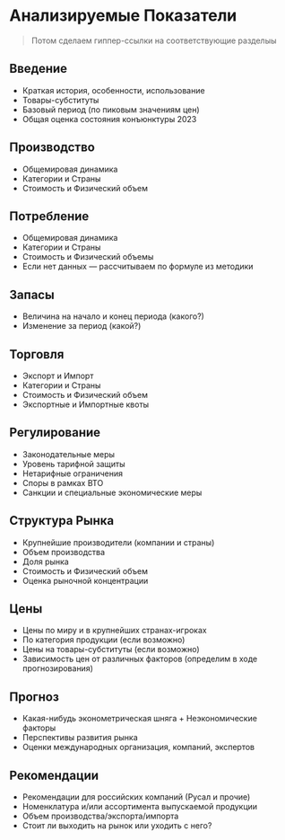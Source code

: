 # Анализируемые Показатели

> Потом сделаем гиппер-ссылки на соответствующие разделыы

## Введение
- Краткая история, особенности, использование
- Товары-субституты
- Базовый период (по пиковым значениям цен)
- Общая оценка состояния конъюнктуры 2023

## Производство
- Общемировая динамика
- Категории и Страны
- Стоимость и Физический объем

## Потребление
- Общемировая динамика
- Категории и Страны
- Стоимость и Физический объемы
- Если нет данных — рассчитываем по формуле из методики

## Запасы
- Величина на начало и конец периода (какого?)
- Изменение за период (какой?)

## Торговля
- Экспорт и Импорт
- Категории и Страны
- Стоимость и Физический объем
- Экспортные и Импортные квоты

## Регулирование
- Законодательные меры
- Уровень тарифной защиты
- Нетарифные ограничения
- Споры в рамках ВТО
- Санкции и специальные экономические меры

## Структура Рынка
- Крупнейшие производители (компании и страны)
- Объем производства
- Доля рынка
- Стоимость и Физический объем
- Оценка рыночной концентрации

## Цены
- Цены по миру и в крупнейших странах-игроках
- По категория продукции (если возможно)
- Цены на товары-субституты (если возможно)
- Зависимость цен от различных факторов (определим в ходе прогнозирования)

## Прогноз
- Какая-нибудь эконометрическая шняга + Неэкономические факторы
- Перспективы развития рынка
- Оценки международных организация, компаний, экспертов

## Рекомендации
- Рекомендации для российских компаний (Русал и прочие)
- Номенклатура и/или ассортимента выпускаемой
продукции
- Объем производства/экспорта/импорта
- Стоит ли выходить на рынок или уходить с него?
